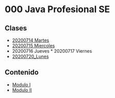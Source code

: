 # 000 Java Profesional SE

## Clases
   * [20200714 Martes](/temarios/000_Java_Profesional_SE/20200714_Martes.md)
   * [20200715 Miercoles](/temarios/000_Java_Profesional_SE/20200715_Miercoles.md)
   * 20200716 Jueves
   * 20200717 Viernes
   * [20200720_Lunes](/temarios/000_Java_Profesional_SE/20200720_Lunes.md)

## Contenido
   * [Modulo I](/temarios/000_Java_Profesional_SE/Modulo_I.md)
   * [Modulo II](/temarios/000_Java_Profesional_SE/Modulo_II.md)
   
